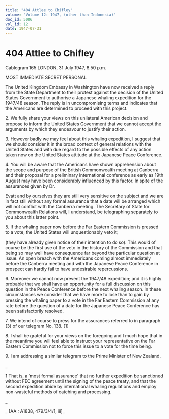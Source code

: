 ```yaml
---
title: "404 Attlee to Chifley"
volume: "Volume 12: 1947, (other than Indonesia)"
doc_id: 5086
vol_id: 12
date: 1947-07-31
---
```


# 404 Attlee to Chifley

Cablegram 165 LONDON, 31 July 1947, 8.50 p.m.

MOST IMMEDIATE SECRET PERSONAL

The United Kingdom Embassy in Washington have now received a reply from the State Department to their protest against the decision of the United States Government to authorise a Japanese whaling expedition for the 1947/48 season. The reply is in uncompromising terms and indicates that the Americans are determined to proceed with this project.

2\. We fully share your views on this unilateral American decision and propose to inform the United States Government that we cannot accept the arguments by which they endeavour to justify their action.

3\. However badly we may feel about this whaling expedition, I suggest that we should consider it in the broad context of general relations with the United States and with due regard to the possible effects of any action taken now on the United States attitude at the Japanese Peace Conference.

4\. You will be aware that the Americans have shown apprehension about the scope and purpose of the British Commonwealth meeting at Canberra and their proposal for a preliminary international conference as early as 19th August may have been considerably influenced by this factor. In spite of the assurances given by Dr.

Evatt and by ourselves they are still very sensitive on the subject and we are in fact still without any formal assurance that a date will be arranged which will not conflict with the Canberra meeting. The Secretary of State for Commonwealth Relations will, I understand, be telegraphing separately to you about this latter point.

5\. If the whaling paper now before the Far Eastern Commission is pressed to a vote, the United States will unquestionably veto it;

(they have already given notice of their intention to do so). This would of course be the first use of the veto in the history of the Commission and that being so may well have consequence far beyond the particular question at issue. An open breach with the Americans coming almost immediately before the Canberra meeting and with the Japanese Peace Conference in prospect can hardly fail to have undesirable repercussions.

6\. Moreover we cannot now prevent the 1947/48 expedition; and it is highly probable that we shall have an opportunity for a full discussion on this question in the Peace Conference before the next whaling season. In these circumstances we consider that we have more to lose than to gain by pressing the whaling paper to a vote in the Far Eastern Commission at any rate before the question of a date for the Japanese Peace Conference has been satisfactorily resolved.

7\. We intend of course to press for the assurances referred to in paragraph (3) of our telegram No. 138. [1]

8\. I shall be grateful for your views on the foregoing and I much hope that in the meantime you will feel able to instruct your representative on the Far Eastern Commission not to force this issue to a vote for the time being.

9\. I am addressing a similar telegram to the Prime Minister of New Zealand.

_

1 That is, a 'most formal assurance' that no further expedition be sanctioned without FEC agreement until the signing of the peace treaty, and that the second expedition abide by international whaling regulations and employ non-wasteful methods of catching and processing.

_

_ [AA : A1838, 479/3/4/1, iii]_
